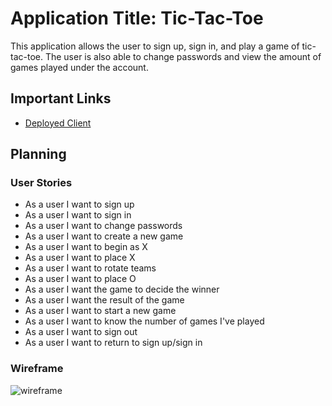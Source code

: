 # Application Title: Tic-Tac-Toe

This application allows the user to sign up, sign in, and play a game of tic-tac-toe. The user is also able to change passwords and view the amount of games played under the account.

## Important Links

- [Deployed Client](https://mdelgado509.github.io/game-project-client/)

## Planning

### User Stories

- As a user I want to sign up
- As a user I want to sign in
- As a user I want to change passwords
- As a user I want to create a new game
- As a user I want to begin as X
- As a user I want to place X
- As a user I want to rotate teams
- As a user I want to place O
- As a user I want the game to decide the winner
- As a user I want the result of the game
- As a user I want to start a new game
- As a user I want to know the number of games I've played
- As a user I want to sign out
- As a user I want to return to sign up/sign in

### Wireframe

![wireframe](https://lucidchart.zendesk.com/hc/article_attachments/360001080866/Facebook_Wireframe_-_New_Page.png)
